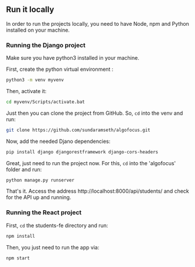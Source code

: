 

## Run it locally

In order to run the projects locally, you need to have Node, npm and Python installed on your machine.

### Running the Django project

Make sure you have python3 installed in your machine.

First, create the python virtual environment :

```bash
python3 -m venv myvenv
```

Then, activate it:

```bash
cd myvenv/Scripts/activate.bat
```

Just then you can clone the project from GitHub. So, `cd` into the venv and run:

```bash
git clone https://github.com/sundaramseth/algofocus.git
```

Now, add the needed Djano dependencies:

```bash
pip install django djangorestframework django-cors-headers
```

Great, just need to run the project now. For this, `cd` into the 'algofocus' folder and run:

```bash
python manage.py runserver
```

That's it. Access the address http://localhost:8000/api/students/ and check for the API up and running.

### Running the React project

First, `cd` the students-fe directory and run:

```bash
npm install
```

Then, you just need to run the app via:

```bash
npm start
```
